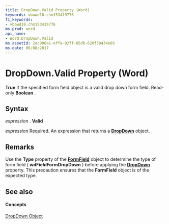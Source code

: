 ```yaml
---
title: DropDown.Valid Property (Word)
keywords: vbawd10.chm153419776
f1_keywords:
- vbawd10.chm153419776
ms.prod: word
api_name:
- Word.DropDown.Valid
ms.assetid: 2ac906a1-effa-02ff-85db-620f30434e89
ms.date: 06/08/2017
---
```



# DropDown.Valid Property (Word)

 **True** if the specified form field object is a valid drop down form field. Read-only **Boolean** .


## Syntax

 _expression_ . **Valid**

 _expression_ Required. An expression that returns a **[DropDown](dropdown-object-word.md)** object.


## Remarks

Use the **Type** property of the **[FormField](formfield-object-word.md)** object to determine the type of form field ( **wdFieldFormDropDown** ) before applying the **[DropDown](formfield-dropdown-property-word.md)** property. This precaution ensures that the **FormField** object is of the expected type.


## See also


#### Concepts


[DropDown Object](dropdown-object-word.md)

